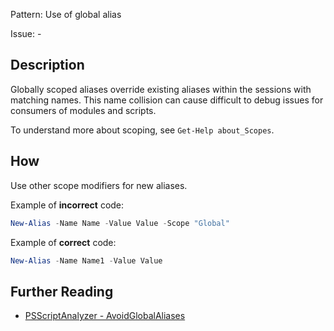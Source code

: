 Pattern: Use of global alias

Issue: -

## Description

Globally scoped aliases override existing aliases within the sessions with matching names. This name collision can cause difficult to debug issues for consumers of modules and scripts.

To understand more about scoping, see `Get-Help about_Scopes`.

## How

Use other scope modifiers for new aliases.

Example of **incorrect** code:

``` PowerShell
New-Alias -Name Name -Value Value -Scope "Global"
```

Example of **correct** code:

``` PowerShell
New-Alias -Name Name1 -Value Value
```

## Further Reading

* [PSScriptAnalyzer - AvoidGlobalAliases](https://github.com/PowerShell/PSScriptAnalyzer/tree/master/docs/Rules/AvoidGlobalAliases.md)